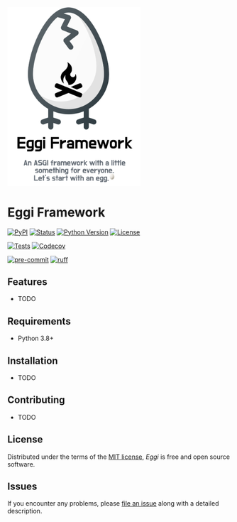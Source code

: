 <img src="docs/images/eggi-logo-title-description.png" width="300px;">

# Eggi Framework

[![PyPI](https://img.shields.io/pypi/v/eggi.svg)][pypi_]
[![Status](https://img.shields.io/pypi/status/eggi.svg)][status]
[![Python Version](https://img.shields.io/pypi/pyversions/eggi)][python version]
[![License](https://img.shields.io/badge/license-MIT-blue)][license]

[![Tests](https://github.com/tgoddessana/eggi/workflows/Tests/badge.svg)][tests]
[![Codecov](https://codecov.io/gh/tgoddessana/eggi/branch/main/graph/badge.svg)][codecov]

[![pre-commit](https://img.shields.io/badge/pre--commit-enabled-brightgreen?logo=pre-commit&logoColor=white)][pre-commit]
[![ruff](https://img.shields.io/badge/code%20style-black-000000.svg)][ruff]

[pypi_]: https://pypi.org/project/eggi/
[status]: https://pypi.org/project/eggi/
[python version]: https://pypi.org/project/eggi
[tests]: https://github.com/tgoddessana/eggi/actions?workflow=Tests
[codecov]: https://app.codecov.io/gh/tgoddessana/eggi
[pre-commit]: https://github.com/pre-commit/pre-commit
[ruff]: https://img.shields.io/badge/code%20style-ruff-000000.svg

## Features

- TODO

## Requirements

- Python 3.8+

## Installation

- TODO

## Contributing

- TODO

## License

Distributed under the terms of the [MIT license][license],
_Eggi_ is free and open source software.

## Issues

If you encounter any problems,
please [file an issue] along with a detailed description.

[pypi]: https://pypi.org/
[file an issue]: https://github.com/tgoddessana/eggi/issues
[pip]: https://pip.pypa.io/

<!-- github-only -->

[license]: https://github.com/tgoddessana/eggi/blob/main/LICENSE
[contributor guide]: https://github.com/tgoddessana/eggi/blob/main/CONTRIBUTING.md
